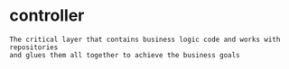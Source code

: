 # controller

    The critical layer that contains business logic code and works with repositories 
    and glues them all together to achieve the business goals